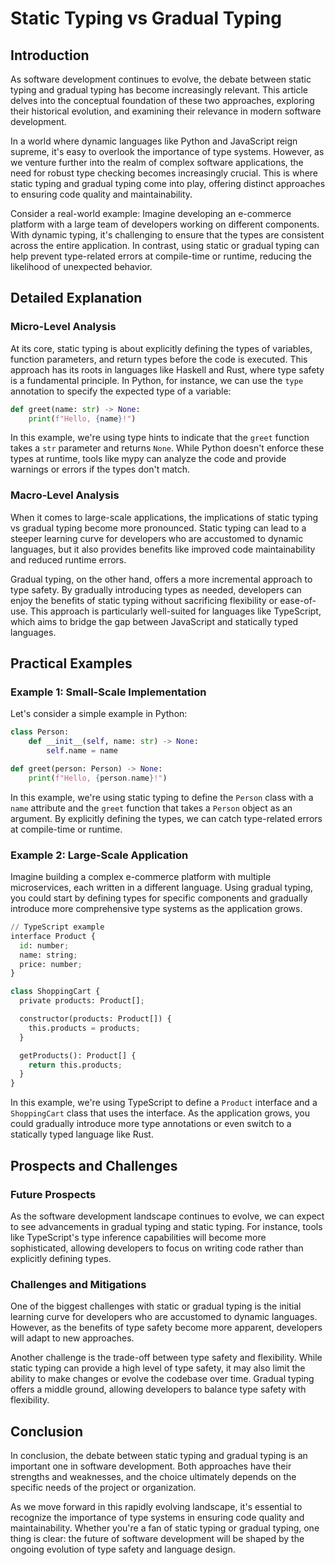 # Static Typing vs Gradual Typing
## Introduction

As software development continues to evolve, the debate between static typing and gradual typing has become increasingly relevant. This article delves into the conceptual foundation of these two approaches, exploring their historical evolution, and examining their relevance in modern software development.

In a world where dynamic languages like Python and JavaScript reign supreme, it's easy to overlook the importance of type systems. However, as we venture further into the realm of complex software applications, the need for robust type checking becomes increasingly crucial. This is where static typing and gradual typing come into play, offering distinct approaches to ensuring code quality and maintainability.

Consider a real-world example: Imagine developing an e-commerce platform with a large team of developers working on different components. With dynamic typing, it's challenging to ensure that the types are consistent across the entire application. In contrast, using static or gradual typing can help prevent type-related errors at compile-time or runtime, reducing the likelihood of unexpected behavior.

## Detailed Explanation

### Micro-Level Analysis

At its core, static typing is about explicitly defining the types of variables, function parameters, and return types before the code is executed. This approach has its roots in languages like Haskell and Rust, where type safety is a fundamental principle. In Python, for instance, we can use the `type` annotation to specify the expected type of a variable:
```python
def greet(name: str) -> None:
    print(f"Hello, {name}!")
```
In this example, we're using type hints to indicate that the `greet` function takes a `str` parameter and returns `None`. While Python doesn't enforce these types at runtime, tools like mypy can analyze the code and provide warnings or errors if the types don't match.

### Macro-Level Analysis

When it comes to large-scale applications, the implications of static typing vs gradual typing become more pronounced. Static typing can lead to a steeper learning curve for developers who are accustomed to dynamic languages, but it also provides benefits like improved code maintainability and reduced runtime errors.

Gradual typing, on the other hand, offers a more incremental approach to type safety. By gradually introducing types as needed, developers can enjoy the benefits of static typing without sacrificing flexibility or ease-of-use. This approach is particularly well-suited for languages like TypeScript, which aims to bridge the gap between JavaScript and statically typed languages.

## Practical Examples

### Example 1: Small-Scale Implementation

Let's consider a simple example in Python:
```python
class Person:
    def __init__(self, name: str) -> None:
        self.name = name

def greet(person: Person) -> None:
    print(f"Hello, {person.name}!")
```
In this example, we're using static typing to define the `Person` class with a `name` attribute and the `greet` function that takes a `Person` object as an argument. By explicitly defining the types, we can catch type-related errors at compile-time or runtime.

### Example 2: Large-Scale Application

Imagine building a complex e-commerce platform with multiple microservices, each written in a different language. Using gradual typing, you could start by defining types for specific components and gradually introduce more comprehensive type systems as the application grows.
```python
// TypeScript example
interface Product {
  id: number;
  name: string;
  price: number;
}

class ShoppingCart {
  private products: Product[];

  constructor(products: Product[]) {
    this.products = products;
  }

  getProducts(): Product[] {
    return this.products;
  }
}
```
In this example, we're using TypeScript to define a `Product` interface and a `ShoppingCart` class that uses the interface. As the application grows, you could gradually introduce more type annotations or even switch to a statically typed language like Rust.

## Prospects and Challenges

### Future Prospects

As the software development landscape continues to evolve, we can expect to see advancements in gradual typing and static typing. For instance, tools like TypeScript's type inference capabilities will become more sophisticated, allowing developers to focus on writing code rather than explicitly defining types.

### Challenges and Mitigations

One of the biggest challenges with static or gradual typing is the initial learning curve for developers who are accustomed to dynamic languages. However, as the benefits of type safety become more apparent, developers will adapt to new approaches.

Another challenge is the trade-off between type safety and flexibility. While static typing can provide a high level of type safety, it may also limit the ability to make changes or evolve the codebase over time. Gradual typing offers a middle ground, allowing developers to balance type safety with flexibility.

## Conclusion

In conclusion, the debate between static typing and gradual typing is an important one in software development. Both approaches have their strengths and weaknesses, and the choice ultimately depends on the specific needs of the project or organization.

As we move forward in this rapidly evolving landscape, it's essential to recognize the importance of type systems in ensuring code quality and maintainability. Whether you're a fan of static typing or gradual typing, one thing is clear: the future of software development will be shaped by the ongoing evolution of type safety and language design.